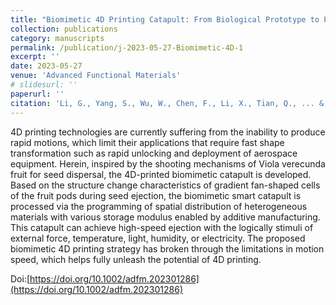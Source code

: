 ```yaml
---
title: "Biomimetic 4D Printing Catapult: From Biological Prototype to Practical Implementation"
collection: publications
category: manuscripts
permalink: /publication/j-2023-05-27-Biomimetic-4D-1
excerpt: ''
date: 2023-05-27
venue: 'Advanced Functional Materials'
# slidesurl: ''
paperurl: ''
citation: 'Li, G., Yang, S., Wu, W., Chen, F., Li, X., Tian, Q., ... & Ren, L. (2023). Biomimetic 4D printing catapult: from biological prototype to practical implementation. Advanced Functional Materials, 33(32), 2301286.'
---
```


4D printing technologies are currently suffering from the inability to produce rapid motions, which limit their applications that require fast shape transformation such as rapid unlocking and deployment of aerospace equipment. Herein, inspired by the shooting mechanisms of Viola verecunda fruit for seed dispersal, the 4D-printed biomimetic catapult is developed. Based on the structure change characteristics of gradient fan-shaped cells of the fruit pods during seed ejection, the biomimetic smart catapult is processed via the programming of spatial distribution of heterogeneous materials with various storage modulus enabled by additive manufacturing. This catapult can achieve high-speed ejection with the logically stimuli of external force, temperature, light, humidity, or electricity. The proposed biomimetic 4D printing strategy has broken through the limitations in motion speed, which helps fully unleash the potential of 4D printing.

Doi:[https://doi.org/10.1002/adfm.202301286](https://doi.org/10.1002/adfm.202301286)